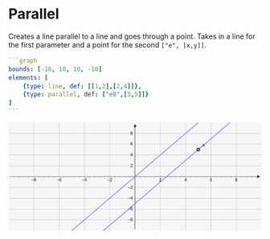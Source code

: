 # Parallel

Creates a line parallel to a line and goes through a point. Takes in a line for the first parameter and a point for the second `["e", [x,y]]`.

````yaml
```graph
bounds: [-10, 10, 10, -10]
elements: [
	{type: line, def: [[1,2],[2,4]]},
	{type: parallel, def: ["e0",[5,5]]}
]
```
````

![parallel](../../imgs/Parallel-graph-1.png)

